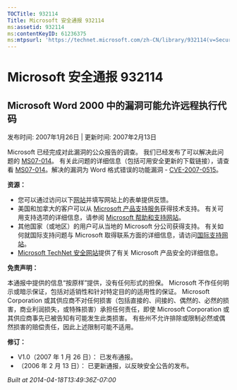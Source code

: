 ```yaml
---
TOCTitle: 932114
Title: Microsoft 安全通报 932114
ms:assetid: 932114
ms:contentKeyID: 61236375
ms:mtpsurl: 'https://technet.microsoft.com/zh-CN/library/932114(v=Security.10)'
---
```


Microsoft 安全通报 932114
=========================

Microsoft Word 2000 中的漏洞可能允许远程执行代码
------------------------------------------------

发布时间: 2007年1月26日 | 更新时间: 2007年2月13日

Microsoft 已经完成对此漏洞的公众报告的调查。 我们已经发布了可以解决此问题的 [MS07-014](https://technet.microsoft.com/security/bulletin/ms07-014)。 有关此问题的详细信息（包括可用安全更新的下载链接），请查看 [MS07-014](https://technet.microsoft.com/security/bulletin/ms07-014)。解决的漏洞为 Word 格式错误的功能漏洞 - [CVE-2007-0515](https://www.cve.mitre.org/cgi-bin/cvename.cgi?name=cve-2007-0515)。

**资源：**

-   您可以通过访问以下[网站](https://support.microsoft.com/common/survey.aspx?scid=sw;en;1257&amp;showpage=1&amp;ws=technet&amp;sd=tech)并填写网站上的表单提供反馈。
-   美国和加拿大的客户可以从 [Microsoft 产品支持服务](https://go.microsoft.com/fwlink/?linkid=21131)获得技术支持。 有关可用支持选项的详细信息，请参阅 [Microsoft 帮助和支持网站](https://support.microsoft.com/default.aspx?ln=zh-cn)。
-   其他国家（或地区）的用户可从当地的 Microsoft 分公司获得支持。 有关如何就国际支持问题与 Microsoft 取得联系方面的详细信息，请访问[国际支持网站](https://go.microsoft.com/fwlink/?linkid=21155)。
-   [Microsoft TechNet 安全网站](https://go.microsoft.com/fwlink/?linkid=21132)提供了有关 Microsoft 产品安全的详细信息。

**免责声明：**

本通报中提供的信息“按原样”提供，没有任何形式的担保。 Microsoft 不作任何明示或暗示保证，包括对适销性和针对特定目的的适用性的保证。 Microsoft Corporation 或其供应商不对任何损害（包括直接的、间接的、偶然的、必然的损害，商业利润损失，或特殊损害）承担任何责任，即使 Microsoft Corporation 或其供应商事先已被告知有可能发生此类损害。 有些州不允许排除或限制必然或偶然损害的赔偿责任，因此上述限制可能不适用。

**修订：**

-   V1.0（2007 年 1 月 26 日）： 已发布通报。
-   （2006 年 2 月 13 日）： 已更新通报，以反映安全公告的发布。

*Built at 2014-04-18T13:49:36Z-07:00*
